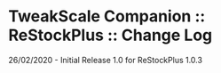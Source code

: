 # TweakScale Companion :: ReStockPlus :: Change Log

26/02/2020 - Initial Release 1.0 for ReStockPlus 1.0.3